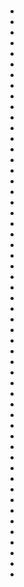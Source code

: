 # 

[]()[]()

## 





## 

[]()

[]()[]()

[]()

[]()





[]()

[]()

## 

- []()
- []()
- 
- []()
- []()
- []()
- []()
- 
- []()
- []()
- []()
- 
- []()
- 
- 
- 
- []()
- 
- []()
- []()
- 
- []()
- []()
- 
- 
- 
- []()
- []()
- []()
- []()
- []()
- []()
- []()
- []()
- 
- []()
- []()
- []()
- 
- []()
- []()
- []()
- 
- []()
- 
- 
- 
- []()
- 
- 
- 
- []()
- 
- 

## 



[]()

[]()

[]()

